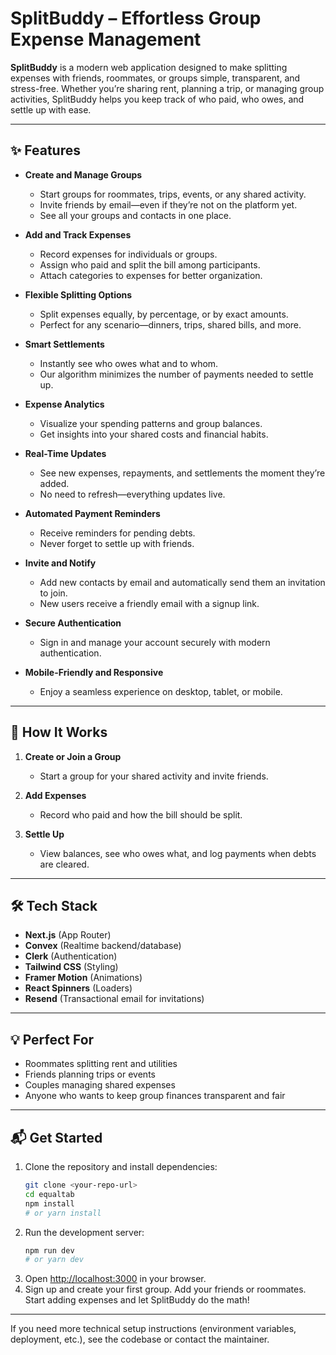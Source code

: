 # SplitBuddy – Effortless Group Expense Management

**SplitBuddy** is a modern web application designed to make splitting expenses with friends, roommates, or groups simple, transparent, and stress-free. Whether you’re sharing rent, planning a trip, or managing group activities, SplitBuddy helps you keep track of who paid, who owes, and settle up with ease.

---

## ✨ Features

- **Create and Manage Groups**
  - Start groups for roommates, trips, events, or any shared activity.
  - Invite friends by email—even if they’re not on the platform yet.
  - See all your groups and contacts in one place.

- **Add and Track Expenses**
  - Record expenses for individuals or groups.
  - Assign who paid and split the bill among participants.
  - Attach categories to expenses for better organization.

- **Flexible Splitting Options**
  - Split expenses equally, by percentage, or by exact amounts.
  - Perfect for any scenario—dinners, trips, shared bills, and more.

- **Smart Settlements**
  - Instantly see who owes what and to whom.
  - Our algorithm minimizes the number of payments needed to settle up.

- **Expense Analytics**
  - Visualize your spending patterns and group balances.
  - Get insights into your shared costs and financial habits.

- **Real-Time Updates**
  - See new expenses, repayments, and settlements the moment they’re added.
  - No need to refresh—everything updates live.

- **Automated Payment Reminders**
  - Receive reminders for pending debts.
  - Never forget to settle up with friends.

- **Invite and Notify**
  - Add new contacts by email and automatically send them an invitation to join.
  - New users receive a friendly email with a signup link.

- **Secure Authentication**
  - Sign in and manage your account securely with modern authentication.

- **Mobile-Friendly and Responsive**
  - Enjoy a seamless experience on desktop, tablet, or mobile.

---

## 🚀 How It Works

1. **Create or Join a Group**
   - Start a group for your shared activity and invite friends.

2. **Add Expenses**
   - Record who paid and how the bill should be split.

3. **Settle Up**
   - View balances, see who owes what, and log payments when debts are cleared.

---

## 🛠️ Tech Stack

- **Next.js** (App Router)
- **Convex** (Realtime backend/database)
- **Clerk** (Authentication)
- **Tailwind CSS** (Styling)
- **Framer Motion** (Animations)
- **React Spinners** (Loaders)
- **Resend** (Transactional email for invitations)

---

## 💡 Perfect For

- Roommates splitting rent and utilities
- Friends planning trips or events
- Couples managing shared expenses
- Anyone who wants to keep group finances transparent and fair

---

## 📬 Get Started

1. Clone the repository and install dependencies:
   ```bash
   git clone <your-repo-url>
   cd equaltab
   npm install
   # or yarn install
   ```
2. Run the development server:
   ```bash
   npm run dev
   # or yarn dev
   ```
3. Open [http://localhost:3000](http://localhost:3000) in your browser.
4. Sign up and create your first group. Add your friends or roommates. Start adding expenses and let SplitBuddy do the math!

---

If you need more technical setup instructions (environment variables, deployment, etc.), see the codebase or contact the maintainer.
